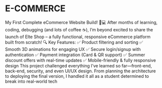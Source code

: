 # E-COMMERCE
My First Complete eCommerce Website Build! 🛒💻
After months of learning, coding, debugging (and lots of coffee ☕), I’m beyond excited to share the launch of Elte Shop – a fully functional, responsive eCommerce platform built from scratch!
🔍 Key Features:
 ✅ Product filtering and sorting
 ✅ Smooth 3D animations for engaging UX
 ✅ Secure login/signup with authentication
 ✅ Payment integration (Card & QR support)
 ✅ Summer discount offers with real-time updates
 ✅ Mobile-friendly & fully responsive design
This project challenged everything I’ve learned so far—front-end, back-end, security, and even UI/UX design. From planning the architecture to deploying the final version, I handled it all as a student determined to break into real-world tech
